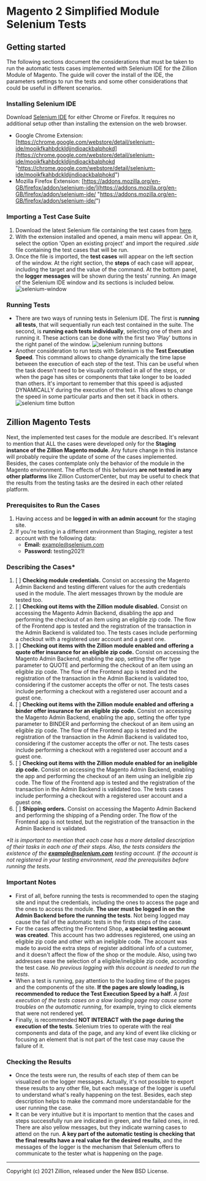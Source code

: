 # Magento 2 Simplified Module Selenium Tests

## Getting started

The following sections document the considerations that must be taken to run the automatic tests cases implemented with Selenium IDE for the Zillion Module of Magento. The guide will cover the install of the IDE, the parameters settings to run the tests and some other considerations that could be useful in different scenarios.

### Installing Selenium IDE

Download [Selenium IDE](https://www.selenium.dev/selenium-ide/ "https://www.selenium.dev/selenium-ide/") for either Chrome or Firefox. It requires no additional setup other than installing the extension on the web browser.

- Google Chrome Extension:  [https://chrome.google.com/webstore/detail/selenium-ide/mooikfkahbdckldjjndioackbalphokd](https://chrome.google.com/webstore/detail/selenium-ide/mooikfkahbdckldjjndioackbalphokd "https://chrome.google.com/webstore/detail/selenium-ide/mooikfkahbdckldjjndioackbalphokd")
- Mozilla Firefox Extension:  [https://addons.mozilla.org/en-GB/firefox/addon/selenium-ide/](https://addons.mozilla.org/en-GB/firefox/addon/selenium-ide/ "https://addons.mozilla.org/en-GB/firefox/addon/selenium-ide/")

### Importing a Test Case Suite

1. Download the latest Selenium file containing the test cases from [here](https://tracker.serfe.com/file_download.php?file_id=88433&type=bug "https://tracker.serfe.com/file_download.php?file_id=88433&type=bug").
2. With the extension installed and opened, a main menu will appear. On it, select the option 'Open an existing project' and import the required  _.side_  file containing the test cases that will be run.
3. Once the file is imported, the  **test cases**  will appear on the left section of the window. At the right section, the  **steps**  of each case will appear, including the target and the value of the command. At the bottom panel, the  **logger messages**  will be shown during the tests' running. An image of the Selenium IDE window and its sections is included below.
   ![selenium-window](https://i.ibb.co/PY0sXLh/Screenshot-from-2021-01-08-14-19-23.png)

### Running Tests

- There are two ways of running tests in Selenium IDE. The first is  **running all tests**, that will sequentially run each test contained in the suite. The second, is  **running each tests individually**, selecting one of them and running it. These actions can be done with the first two 'Play' buttons in the right panel of the window.
  ![selenium running buttons](https://i.ibb.co/sjBkTGM/Screenshot-from-2021-01-08-14-37-50.png)
- Another consideration to run tests with Selenium is the **Test Execution Speed**. This command allows to change dynamically the time lapse between the execution of each step of the test. This can be useful when the task doesn't need to be visually controlled in all of the steps, or when the page has sites or components that take longer to be loaded than others. It's important to remember that this speed is adjusted DYNAMICALLY during the execution of the test. This allows to change the speed in some particular parts and then set it back in others.
  ![selenium time button](https://i.ibb.co/RH0zmjm/Screenshot-from-2021-01-08-15-46-33.png%22%20alt=%22Screenshot-from-2021-01-08-15-46-33)

## Zillion Magento Tests

Next, the implemented test cases for the module are described. It's relevant to mention that ALL the cases were developed only for the  **Staging instance of the Zillion Magento module**. Any future change in this instance will probably require the update of some of the cases implemented. Besides, the cases contemplate only the behavior of the module in the Magento environment. The effects of this behaviors  **are not tested in any other platforms**  like Zillion CustomerCenter, but may be useful to check that the results from the testing tasks are the desired in each other related platform.

### Prerequisites to Run the Cases

1. Having access and be **logged in with an admin account** for the staging site.
2. If you're testing in a different environment than Staging, register a test account with the following data:
   * **Email:** example@selenium.com
   * **Password:** testing2021!

### Describing the Cases*

1. [ ] **Checking module credentials.**  Consist on accessing the Magento Admin Backend and testing different values for the auth credentials used in the module. The alert messages thrown by the module are tested too.
2. [ ] **Checking out items with the Zillion module disabled.**  Consist on accessing the Magento Admin Backend, disabling the app and performing the checkout of an item using an eligible zip code. The flow of the Frontend app is tested and the registration of the transaction in the Admin Backend is validated too. The tests cases include performing a checkout with a registered user account and a guest one.
3. [ ] **Checking out items with the Zillion module enabled and offering a quote offer insurance for an eligible zip code.**  Consist on accessing the Magento Admin Backend, enabling the app, setting the offer type parameter to QUOTE and performing the checkout of an item using an eligible zip code. The flow of the Frontend app is tested and the registration of the transaction in the Admin Backend is validated too, considering if the customer accepts the offer or not. The tests cases include performing a checkout with a registered user account and a guest one.
4. [ ] **Checking out items with the Zillion module enabled and offering a binder offer insurance for an eligible zip code.**  Consist on accessing the Magento Admin Backend, enabling the app, setting the offer type parameter to BINDER and performing the checkout of an item using an eligible zip code. The flow of the Frontend app is tested and the registration of the transaction in the Admin Backend is validated too, considering if the customer accepts the offer or not. The tests cases include performing a checkout with a registered user account and a guest one.
5. [ ] **Checking out items with the Zillion module enabled for an ineligible zip code.**  Consist on accessing the Magento Admin Backend, enabling the app and performing the checkout of an item using an ineligible zip code. The flow of the Frontend app is tested and the registration of the transaction in the Admin Backend is validated too. The tests cases include performing a checkout with a registered user account and a guest one.
6. [ ] **Shipping orders.**  Consist on accessing the Magento Admin Backend and performing the shipping of a Pending order. The flow of the Frontend app is not tested, but the registration of the transaction in the Admin Backend is validated.

_*It is important to mention that each case has a more detailed description of their tasks in each one of their steps. Also, the tests considers the existence of the **example@selenium.com** testing account. If the account is not registered in your testing environment, read the prerequisites before running the tests._

### Important Notes

- First of all, before running the tests is recommended to open the staging site and input the credentials, including the ones to access the page and the ones to access the module.  **The user must be logged in on the Admin Backend before the running the tests**. Not being logged may cause the fail of the automatic tests in the firsts steps of the case.
- For the cases affecting the Frontend Shop,  **a special testing account was created**. This account has two addresses registered, one using an eligible zip code and other with an ineligible code. The account was made to avoid the extra steps of register additional info of a customer, and it doesn't affect the flow of the shop or the module. Also, using two addresses ease the selection of a eligible/ineligible zip code, according the test case.  _No previous logging with this account is needed to run the tests_.
- When a test is running, pay attention to the loading time of the pages and the components of the site.  **If the pages are slowly loading, is recommended to reduce the Test Execution Speed by a half**.  _A fast execution of the tests cases on a slow loading page may cause some troubles on the automatic running_, for example, trying to click elements that were not rendered yet.
- Finally, is recommended  **NOT INTERACT with the page during the execution of the tests**. Selenium tries to operate with the real components and data of the page, and any kind of event like clicking or focusing an element that is not part of the test case may cause the failure of it.

### Checking the Results

- Once the tests were run, the results of each step of them can be visualized on the logger messages. Actually, it's not possible to export these results to any other file, but each message of the logger is useful to understand what's really happening on the test. Besides, each step description helps to make the command more understandable for the user running the case.
- It can be very intuitive but it is important to mention that the cases and steps successfully run are indicated in green, and the failed ones, in red. There are also yellow messages, but they indicate warning cases to attend on the run.  **A key part of the automatic testing is checking that the final results have a real value for the desired results**, and the messages of the logger is the mechanism that Selenium offers to communicate to the tester what is happening on the page.

<hr>
Copyright (c) 2021 Zillion, released under the New BSD License.
